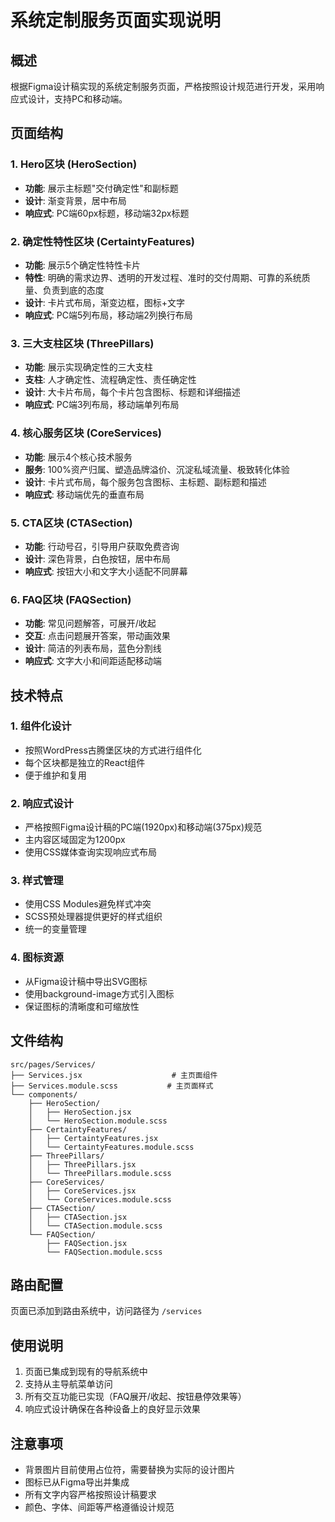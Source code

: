 # 系统定制服务页面实现说明

## 概述
根据Figma设计稿实现的系统定制服务页面，严格按照设计规范进行开发，采用响应式设计，支持PC和移动端。

## 页面结构

### 1. Hero区块 (HeroSection)
- **功能**: 展示主标题"交付确定性"和副标题
- **设计**: 渐变背景，居中布局
- **响应式**: PC端60px标题，移动端32px标题

### 2. 确定性特性区块 (CertaintyFeatures)
- **功能**: 展示5个确定性特性卡片
- **特性**: 明确的需求边界、透明的开发过程、准时的交付周期、可靠的系统质量、负责到底的态度
- **设计**: 卡片式布局，渐变边框，图标+文字
- **响应式**: PC端5列布局，移动端2列换行布局

### 3. 三大支柱区块 (ThreePillars)
- **功能**: 展示实现确定性的三大支柱
- **支柱**: 人才确定性、流程确定性、责任确定性
- **设计**: 大卡片布局，每个卡片包含图标、标题和详细描述
- **响应式**: PC端3列布局，移动端单列布局

### 4. 核心服务区块 (CoreServices)
- **功能**: 展示4个核心技术服务
- **服务**: 100%资产归属、塑造品牌溢价、沉淀私域流量、极致转化体验
- **设计**: 卡片式布局，每个服务包含图标、主标题、副标题和描述
- **响应式**: 移动端优先的垂直布局

### 5. CTA区块 (CTASection)
- **功能**: 行动号召，引导用户获取免费咨询
- **设计**: 深色背景，白色按钮，居中布局
- **响应式**: 按钮大小和文字大小适配不同屏幕

### 6. FAQ区块 (FAQSection)
- **功能**: 常见问题解答，可展开/收起
- **交互**: 点击问题展开答案，带动画效果
- **设计**: 简洁的列表布局，蓝色分割线
- **响应式**: 文字大小和间距适配移动端

## 技术特点

### 1. 组件化设计
- 按照WordPress古腾堡区块的方式进行组件化
- 每个区块都是独立的React组件
- 便于维护和复用

### 2. 响应式设计
- 严格按照Figma设计稿的PC端(1920px)和移动端(375px)规范
- 主内容区域固定为1200px
- 使用CSS媒体查询实现响应式布局

### 3. 样式管理
- 使用CSS Modules避免样式冲突
- SCSS预处理器提供更好的样式组织
- 统一的变量管理

### 4. 图标资源
- 从Figma设计稿中导出SVG图标
- 使用background-image方式引入图标
- 保证图标的清晰度和可缩放性

## 文件结构
```
src/pages/Services/
├── Services.jsx                    # 主页面组件
├── Services.module.scss           # 主页面样式
└── components/
    ├── HeroSection/
    │   ├── HeroSection.jsx
    │   └── HeroSection.module.scss
    ├── CertaintyFeatures/
    │   ├── CertaintyFeatures.jsx
    │   └── CertaintyFeatures.module.scss
    ├── ThreePillars/
    │   ├── ThreePillars.jsx
    │   └── ThreePillars.module.scss
    ├── CoreServices/
    │   ├── CoreServices.jsx
    │   └── CoreServices.module.scss
    ├── CTASection/
    │   ├── CTASection.jsx
    │   └── CTASection.module.scss
    └── FAQSection/
        ├── FAQSection.jsx
        └── FAQSection.module.scss
```

## 路由配置
页面已添加到路由系统中，访问路径为 `/services`

## 使用说明
1. 页面已集成到现有的导航系统中
2. 支持从主导航菜单访问
3. 所有交互功能已实现（FAQ展开/收起、按钮悬停效果等）
4. 响应式设计确保在各种设备上的良好显示效果

## 注意事项
- 背景图片目前使用占位符，需要替换为实际的设计图片
- 图标已从Figma导出并集成
- 所有文字内容严格按照设计稿要求
- 颜色、字体、间距等严格遵循设计规范
